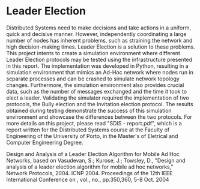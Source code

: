 # Leader Election

Distributed Systems need to make decisions and take actions in a uniform, quick and decisive manner. However, independently coordinating a large number of nodes has inherent problems, such as straining the network and high decision-making times. Leader Election is a solution to these problems. This project intents to create a simulation environment where different Leader Election protocols may be tested using the infrastructure presented in this report. The implementation was developed in Python, resulting in a simulation environment that mimics an Ad-Hoc network where nodes run in separate processes and can be crashed to simulate network topology changes. Furthermore, the simulation environment also provides crucial data, such as the number of messages exchanged and the time it took to elect a leader. Validating the simulator required the implementation of two protocols, the Bully election and the Invitation election protocol. The results obtained during testing demonstrate the success of this simulation environment and showcase the differences between the two protocols. For more details on this project, please read "SDIS - report.pdf", which is a report written for the Distributed Systems course at the Faculty of Engineering of the University of Porto, in the Master's of Eletrical and Computer Engineering Degree.


Design and Analysis of a Leader Election Algorithm for Mobile Ad Hoc Networks, based on Vasudevan, S.; Kurose, J.; Towsley, D., "Design and analysis of a leader election algorithm for mobile ad hoc networks," Network Protocols, 2004. ICNP 2004. Proceedings of the 12th IEEE International Conference on , vol., no., pp.350,360, 5-8 Oct. 2004
